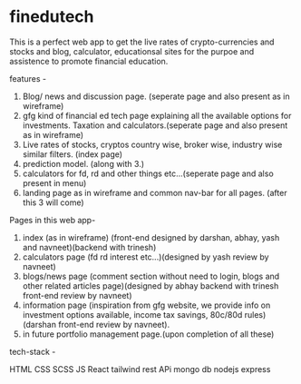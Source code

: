 # finedutech

This is a perfect web app to get the live rates of crypto-currencies and stocks and blog, calculator, educationsal sites for the purpoe and assistence to promote financial education. 

features - 
1. Blog/ news and discussion page. (seperate page and also present as in wireframe)
2. gfg kind of financial ed tech page explaining all the available options for investments. Taxation and calculators.(seperate page and also present as in wireframe)
3. Live rates of stocks, cryptos country wise, broker wise, industry wise similar filters. (index page)
4. prediction model.  (along with 3.)
5. calculators for fd, rd and other things etc...(seperate page and also present in menu)
6. landing page as in wireframe and common nav-bar for all pages. (after this 3 will come)

Pages in this web app-

1. index (as in wireframe) (front-end designed by  darshan, abhay, yash and navneet)(backend with trinesh)
2. calculators page (fd rd interest etc...)(designed by yash review by navneet)
3. blogs/news page  (comment section without need to login, blogs and other related articles page)(designed by abhay backend with trinesh front-end review by navneet)
4. information page  (inspiration from gfg website, we provide info on investment options available, income tax savings, 80c/80d rules)(darshan front-end review by navneet).
5. in future portfolio management page.(upon completion of all these)



tech-stack - 

HTML CSS SCSS  JS React tailwind
rest APi
mongo db
nodejs express
